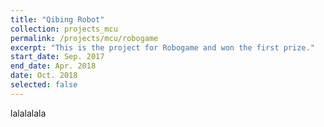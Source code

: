 ```yaml
---
title: "Qibing Robot"
collection: projects_mcu
permalink: /projects/mcu/robogame
excerpt: "This is the project for Robogame and won the first prize."
start_date: Sep. 2017
end_date: Apr. 2018
date: Oct. 2018
selected: false
---
```


lalalalala